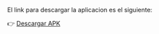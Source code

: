 El link para descargar la aplicacion es el siguiente:

👉 [Descargar APK](https://drive.google.com/file/d/1iTRwWawWhiZ4GKA1W9V15CHG1m7GcDXy/view?usp=sharing)
